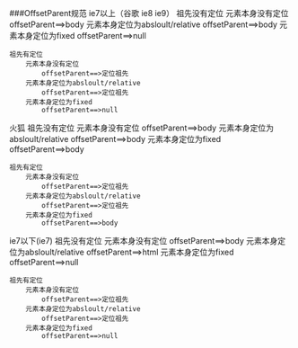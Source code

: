 ###OffsetParent规范
ie7以上（谷歌  ie8 ie9）
	祖先没有定位
		元素本身没有定位
			offsetParent==>body
		元素本身定位为absloult/relative
			offsetParent==>body
		元素本身定位为fixed
			offsetParent==>null

	祖先有定位
		元素本身没有定位
			offsetParent==>定位祖先
		元素本身定位为absloult/relative
			offsetParent==>定位祖先
		元素本身定位为fixed
			offsetParent==>null
	
火狐
	祖先没有定位
		元素本身没有定位
			offsetParent==>body
		元素本身定位为absloult/relative
			offsetParent==>body
		元素本身定位为fixed
			offsetParent==>body
			
	祖先有定位
		元素本身没有定位
			offsetParent==>定位祖先
		元素本身定位为absloult/relative
			offsetParent==>定位祖先
		元素本身定位为fixed
			offsetParent==>body
	
ie7以下(ie7)
	祖先没有定位
		元素本身没有定位
			offsetParent==>body
		元素本身定位为absloult/relative
			offsetParent==>html
		元素本身定位为fixed
			offsetParent==>null 

	祖先有定位
		元素本身没有定位
			offsetParent==>定位祖先
		元素本身定位为absloult/relative
			offsetParent==>定位祖先
		元素本身定位为fixed
			offsetParent==>null
	